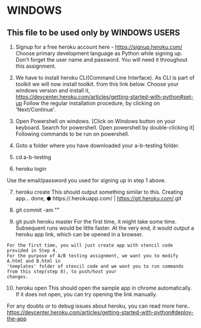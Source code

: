 # WINDOWS

## This file to be used only by WINDOWS USERS

1.  Signup for a free heroku account here - https://signup.heroku.com/
    Choose primary development language as Python while signing up.
    Don't forget the user name and  password. You will need it
    throughout this assignment.

2.   We have to install heroku CLI(Command Line Interface).
     As CLI is part of toolkit we will now install toolkit.
     from this link below. Choose your windows version and install it,
     https://devcenter.heroku.com/articles/getting-started-with-python#set-up
     Follow the regular installation procedure, by clicking on 'Next/Continue'.

3. Open Powershell on windows.
    [Click on Windows button on your keyboard. Search for powershell. Open powershell by
    double-clicking it]
    Following commands to be run on powershell.
4. Goto a folder where you have downloaded your a-b-testing folder.

5. cd a-b-testing

6. heroku login

 Use the email/password you used for signing up in step 1 above.

7. heroku create
  This should output something similar to this.
  Creating app... done, ⬢ <randomappname>
  https://<randomappname>.herokuapp.com/ | https://git.heroku.com/<randomappname>.git

8.  git commit -am "<Commit message>"

9.   git push heroku master
  For the first time, it might take some time. Subsequent runs would be little faster.
  At the very end, it would output a heroku app link, which can be opened in a browser.

    For the first time, you will just create app with stencil code provided in Step 4.
    For the purpose of A/B testing assignment, we want you to modify A.html and B.html in
    'templates' folder of stencil code and we want you to run commands from this step(step 8), to push/host your
    changes.


10. heroku open
  This should open the sample app in chrome automatically. If it does not open, you can
  try opening the link manually.

  For any doubts or to debug issues about heroku, you can read more here..
  https://devcenter.heroku.com/articles/getting-started-with-python#deploy-the-app
